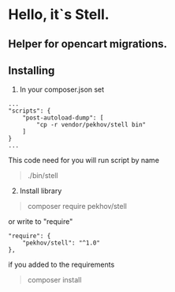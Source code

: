 # Hello, it`s Stell.
## Helper for opencart migrations.

## Installing

1. In your composer.json set

```
...
"scripts": {
    "post-autoload-dump": [
        "cp -r vendor/pekhov/stell bin"
    ]
}
...
```

This code need for you will run script by name
> ./bin/stell


2. Install library
> composer require pekhov/stell

or write to "require"

```
"require": {
    "pekhov/stell": "^1.0"
},
```
if you added to the requirements
> composer install
